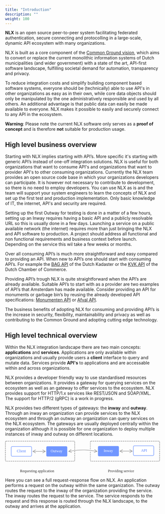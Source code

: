```yaml
---
title: "Introduction"
description: ""
weight: 100
---
```


**NLX** is an open source peer-to-peer system facilitating federated authentication, secure connecting and protocolling in a large-scale, dynamic API ecosystem with many organizations.

NLX is built as a core component of the [Common Ground vision](https://github.com/VNG-Realisatie/common-ground), which aims to convert or replace the current monolithic information systems of Dutch municipalities (and wider government) with a state of the art, API-first software landscape, fulfilling societal demand for automation, transparency and privacy.

To reduce integration costs and simplify building component based software systems, everyone should be (technically) able to use API's in other organizations as easy as in their own, while core data objects should only be manipulated by the one administratively responsible and used by all others. An additional advantage is that public data can easily be made available to everyone. NLX makes it possible to easily and securely connect to any API in the ecosystem.

**Warning**: Please note the current NLX software only serves as a **proof of concept** and is therefore **not** suitable for production usage.

## High level business overview

Starting with NLX implies starting with API’s. More specific it's starting with generic API’s instead of one-off integration solutions. NLX is useful for both organizations that want to consume API's and organizations that want to provider API's to other consuming organizations. Currently the NLX team provides an open source code base in which your organizations developers can participate. It is however not necessary to contribute to development, so there is no need to employ developers. You can use NLX as is and the team will support your system engineers to learn the concepts of NLX and set up the first test and production implementation. Only basic knowledge of IT, the internet, API's and security are required.

Setting up the first Outway for testing is done in a matter of a few hours, setting up an Inway requires having a basic API and a publicly resolvable URL so this is usually done in a few days. Launching a service on a public available network (the internet) requires more than just bringing the NLX and API software to production. A project should address all functional and non functional requirements and business context before launch. Depending on the service this wil take a few weeks or months.

Over all consuming API’s is much more straightforward and easy compared to providing an API. When new to API’s one should start with consuming API’s. For example the [BAG API](https://zakelijk.kadaster.nl/-/bag-api) of the Dutch Kadaster or the [KVK API](https://developers.kvk.nl/) of the Dutch Chamber of Commerce.

Providing API’s trough NLX is quite straightforward when the API’s are already available. Suitable API’s to start with as a provider are two examples of API’s that Amsterdam has made available. Consider providing an API for monuments or garbage bin’s by reusing the already developed API specifications: [Monumenten API](https://api.data.amsterdam.nl/monumenten) or [Afval API](https://api.data.amsterdam.nl/afval/).

The business benefits of adopting NLX for consuming and providing API’s is the increase in security, flexibility, maintainability and privacy as well as contributing to the Common Ground and adopting cutting edge technology.


## High level technical overview

Within the NLX integration landscape there are two main concepts: **applications** and **services**. Applications are only available within organizations and usually provide users a **client** interface to query and mutate data. Services provide **API's** to applications and are accessable within and across organizations.

NLX provides a developer friendly way to use standardised resources between organizations. It provides a gateway for querying services on the ecosystem as well as an  gateway to offer services to the ecosystem. NLX provides support for HTTP/1.x services like REST/JSON and SOAP/XML. The support for HTTP/2 (gRPC) is a work in progress.

NLX provides two different types of gateways: the **inway** and **outway**. Through an inway an organization can provide services to the NLX ecosystem and through an outway an organization can query services on the NLX ecosystem. The gateways are usually deployed centrally within the organization although it is possible for one organization to deploy multiple instances of inway and outway on different locations.

<svg class="high-level-overview-illustration" viewBox="0 0 665 139" xmlns="http://www.w3.org/2000/svg" xmlns:xlink="http://www.w3.org/1999/xlink"><defs><rect id="a" x="0" y="0" width="300" height="88" rx="5"/><mask id="c" maskContentUnits="userSpaceOnUse" maskUnits="objectBoundingBox" x="0" y="0" width="300" height="88" fill="#fff"><use xlink:href="#a"/></mask><rect id="b" x="365" y="0" width="300" height="88" rx="5"/><mask id="d" maskContentUnits="userSpaceOnUse" maskUnits="objectBoundingBox" x="0" y="0" width="300" height="88" fill="#fff"><use xlink:href="#b"/></mask></defs><g fill="none" fill-rule="evenodd"><path d="M123.068 46l8.672 4.878-.98 1.744-12-6.75-1.55-.872 1.55-.872 12-6.75.98 1.744L123.068 44H168.932l-8.672-4.878.98-1.744 12 6.75 1.55.872-1.55.872-12 6.75-.98-1.744L168.932 46H123.068z" fill="#9B9B9B" fill-rule="nonzero"/><use stroke="#777" mask="url(#c)" stroke-width="4" stroke-dasharray="5,3" xlink:href="#a"/><g transform="translate(25 23)"><rect stroke="#7096FF" stroke-width="2" fill="#FFF" x="1" y="1" width="88" height="42" rx="5"/><text font-family="Muli" font-size="16" font-weight="500" fill="#517FFF"><tspan x="25.165" y="26">Client</tspan></text></g><use stroke="#777" mask="url(#d)" stroke-width="4" stroke-dasharray="5,3" xlink:href="#b"/><g transform="translate(550 20)"><rect stroke="#7096FF" stroke-width="2" fill="#FFF" x="1" y="1" width="88" height="42" rx="5"/><text font-family="Muli" font-size="16" font-weight="500" fill="#517FFF"><tspan x="34.061" y="26">API</tspan></text></g><path d="M270 45c22.395-4 43.062-6 62-6 18.938 0 39.605 2 62 6" stroke="#FFF" stroke-width="5"/><path d="M277.192 45.469l9.371 3.346-.673 1.884-12.966-4.63-1.674-.599 1.38-1.12 10.691-8.676 1.26 1.553-7.726 6.27 7.992-1.366C302.377 39.377 318.762 38 334 38s31.622 1.377 49.166 4.133l7.979 1.364-7.726-6.27 1.26-1.553 10.69 8.676 1.38 1.12-1.673.598-12.966 4.63-.673-1.883 9.37-3.346-7.964-1.363C365.41 41.37 349.13 40 334 40c-15.13 0-31.411 1.369-48.83 4.104l-7.978 1.365z" fill="#9B9B9B" fill-rule="nonzero"/><g transform="translate(177 23)"><rect fill="#7096FF" width="90" height="44" rx="5"/><text font-family="Muli" font-size="16" font-weight="500" fill="#FFF"><tspan x="18.605" y="26">Outway</tspan></text></g><g transform="translate(399 22)"><rect fill="#7096FF" width="90" height="44" rx="5"/><text font-family="Muli" font-size="16" font-weight="500" fill="#FFF"><tspan x="24.597" y="26">Inway</tspan></text></g><text font-family="Muli" font-size="16" font-weight="500" fill="#2C2C2C"><tspan x="64.092" y="135">Requesting application</tspan></text><text font-family="Muli" font-size="16" font-weight="500" fill="#2C2C2C"><tspan x="442.096" y="135">Providing service</tspan></text><path d="M497.068 45l8.672 4.878-.98 1.744-12-6.75-1.55-.872 1.55-.872 12-6.75.98 1.744L497.068 43H542.932l-8.672-4.878.98-1.744 12 6.75 1.55.872-1.55.872-12 6.75-.98-1.744L542.932 45H497.068z" fill="#9B9B9B" fill-rule="nonzero"/></g></svg>

Here you can see a full request-response flow on NLX. An application performs a request on the outway within the same organization. The outway routes the request to the inway of the organization providing the service. The inway routes the request to the service. The service responds to the request and this response is routed through the NLX landscape, to the outway and arrives at the application.
